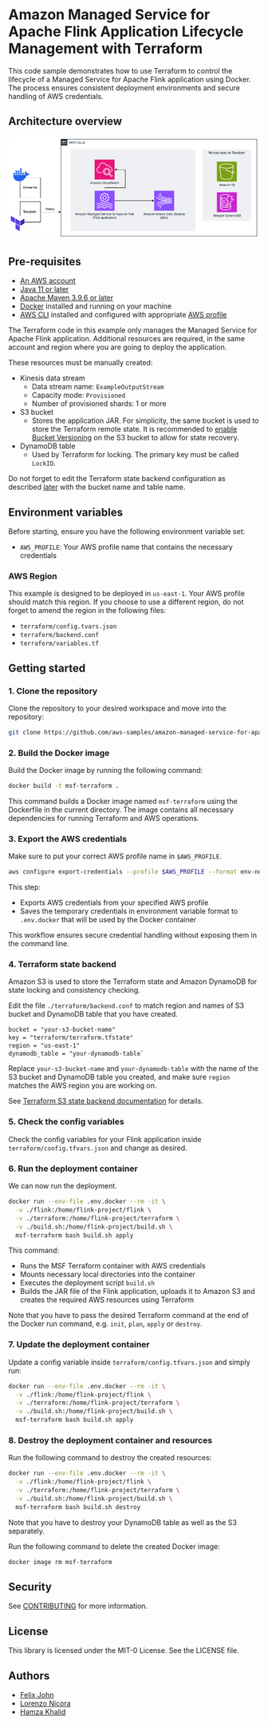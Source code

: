 # Amazon Managed Service for Apache Flink Application Lifecycle Management with Terraform

This code sample demonstrates how to use Terraform to control the lifecycle of a Managed Service for Apache Flink application using Docker. The process ensures consistent deployment environments and secure handling of AWS credentials.

## Architecture overview

<img src="resources/architecture_overview.png" alt="Architecture Overview">

## Pre-requisites

* [An AWS account](https://console.aws.amazon.com/console/home?nc2=h_ct&src=header-signin)
* [Java 11 or later](https://docs.aws.amazon.com/corretto/latest/corretto-11-ug/downloads-list.html)
* [Apache Maven 3.9.6 or later](https://maven.apache.org/)
* [Docker](https://docs.docker.com/engine/install/) installed and running on your machine 
* [AWS CLI](https://docs.aws.amazon.com/cli/latest/userguide/getting-started-install.html) installed and configured with appropriate [AWS profile](https://docs.aws.amazon.com/cli/v1/userguide/cli-configure-files.html)

The Terraform code in this example only manages the Managed Service for Apache Flink application. Additional resources are required, in the same account and region where you are going to deploy the application. 

These resources must be manually created:
* Kinesis data stream
  * Data stream name: `ExampleOutputStream`
  * Capacity mode: `Provisioned`
  * Number of provisioned shards: 1 or more
* S3 bucket 
  * Stores the application JAR. For simplicity, the same bucket is used to store the Terraform remote state. It is recommended to [enable Bucket Versioning](https://developer.hashicorp.com/terraform/language/backend/s3) on the S3 bucket to allow for state recovery.
* DynamoDB table 
  * Used by Terraform for locking. The primary key must be called `LockID`.

Do not forget to edit the Terraform state backend configuration as described [later](#4-terraform-state-backend) with the bucket name and table name.

## Environment variables

Before starting, ensure you have the following environment variable set:

- `AWS_PROFILE`: Your AWS profile name that contains the necessary credentials

### AWS Region 
This example is designed to be deployed in `us-east-1`. Your AWS profile should match this region. If you choose to use a different region, do not forget to amend the region in the following files:
* `terraform/config.tvars.json`
* `terraform/backend.conf`
* `terraform/variables.tf`

## Getting started

### 1. Clone the repository 

Clone the repository to your desired workspace and move into the repository:

```bash
git clone https://github.com/aws-samples/amazon-managed-service-for-apache-flink-lifecycle-management-terraform.git
```

### 2. Build the Docker image

Build the Docker image by running the following command:

```bash
docker build -t msf-terraform .
```

This command builds a Docker image named `msf-terraform` using the Dockerfile in the current directory. The image contains all necessary dependencies for running Terraform and AWS operations.

### 3. Export the AWS credentials

Make sure to put your correct AWS profile name in `$AWS_PROFILE`.

```bash
aws configure export-credentials --profile $AWS_PROFILE --format env-no-export > .env.docker
```

This step:
- Exports AWS credentials from your specified AWS profile
- Saves the temporary credentials in environment variable format to `.env.docker`  that will be used by the Docker container

This workflow ensures secure credential handling without exposing them in the command line.


### 4. Terraform state backend

Amazon S3 is used to store the Terraform state and Amazon DynamoDB for state locking and consistency checking. 

Edit the file  `./terraform/backend.conf` to match region and names of  S3 bucket and DynamoDB table that you have created.

```
bucket = "your-s3-bucket-name"
key = "terraform/terraform.tfstate"
region = "us-east-1"
dynamodb_table = "your-dynamodb-table`
```

Replace `your-s3-bucket-name` and `your-dynamodb-table` with the name of the S3 bucket and DynamoDB table you created, and make sure `region` matches the AWS region you are working on.

See [Terraform S3 state backend documentation](https://developer.hashicorp.com/terraform/language/backend/s3) for details.

### 5. Check the config variables

Check the config variables for your Flink application inside `terraform/config.tfvars.json` and change as desired. 

### 6. Run the deployment container

We can now run the deployment.

```bash
docker run --env-file .env.docker --rm -it \
  -v ./flink:/home/flink-project/flink \
  -v ./terraform:/home/flink-project/terraform \
  -v ./build.sh:/home/flink-project/build.sh \
  msf-terraform bash build.sh apply
```

This command:
- Runs the MSF Terraform container with AWS credentials
- Mounts necessary local directories into the container
- Executes the deployment script `build.sh`
- Builds the JAR file of the Flink application, uploads it to Amazon S3 and creates the required AWS resources using Terraform

Note that you have to pass the desired Terraform command at the end of the Docker run command, e.g. `init`, `plan`, `apply` or `destroy`. 

### 7. Update the deployment container 

Update a config variable inside `terraform/config.tfvars.json` and simply run: 

```bash
docker run --env-file .env.docker --rm -it \
  -v ./flink:/home/flink-project/flink \
  -v ./terraform:/home/flink-project/terraform \
  -v ./build.sh:/home/flink-project/build.sh \
  msf-terraform bash build.sh apply
```

### 8. Destroy the deployment container and resources  

Run the following command to destroy the created resources: 
```bash
docker run --env-file .env.docker --rm -it \
  -v ./flink:/home/flink-project/flink \
  -v ./terraform:/home/flink-project/terraform \
  -v ./build.sh:/home/flink-project/build.sh \
  msf-terraform bash build.sh destroy
```

Note that you have to destroy your DynamoDB table as well as the S3 separately. 

Run the following command to delete the created Docker image:

```bash
docker image rm msf-terraform
```

## Security

See [CONTRIBUTING](CONTRIBUTING.md#security-issue-notifications) for more information.

## License

This library is licensed under the MIT-0 License. See the LICENSE file. 

## Authors

- [Felix John](https://github.com/Madabaru)
- [Lorenzo Nicora](https://github.com/nicusX)
- [Hamza Khalid](https://github.com/ihamzak)
